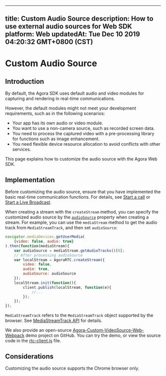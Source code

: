 
---
title: Custom Audio Source
description: How to use external audio sources for Web SDK
platform: Web
updatedAt: Tue Dec 10 2019 04:20:32 GMT+0800 (CST)
---
# Custom Audio Source
## Introduction

By default, the Agora SDK uses default audio and video modules for capturing and rendering in real-time communications. 

However, the default modules might not meet your development requirements, such as in the following scenarios:

- Your app has its own audio or video module.
- You want to use a non-camera source, such as recorded screen data.
- You need to process the captured video with a pre-processing library for functions such as image enhancement.
- You need flexible device resource allocation to avoid conflicts with other services.

This page explains how to customize the audio source with the Agora Web SDK.

## Implementation

Before customizing the audio source, ensure that you have implemented the basic real-time communication functions. For details, see [Start a call](../../en/Voice/start_call_web.md) or [Start a Live Broadcast](../../en/Voice/start_live_web.md).

When creating a stream with the `createStream` method, you can specify the customized audio source by the [`audioSource`](https://docs.agora.io/en/Voice/API%20Reference/web/interfaces/agorartc.streamspec.html#audiosource) property when creating a stream.
For example, you can use the `mediaStream` method to get the audio track from `MediaStreamTrack`, and then set `audioSource`:

```javascript
navigator.mediaDevices.getUserMedia(
    {video: false, audio: true}
).then(function(mediaStream){
    var audioSource = mediaStream.getAudioTracks()[0];
    // After processing audioSource
    var localStream = AgoraRTC.createStream({
        video: false,
        audio: true,
        audioSource: audioSource
    });
    localStream.init(function(){
        client.publish(localStream, function(e){
            //...
        });
    });
});
```

<div class="alert info"><code>MediaStreamTrack</code> refers to the <code>MediaStreamTrack</code> object supported by the browser. See <a href="https://developer.mozilla.org/en-US/docs/Web/API/MediaStreamTrack">MediaStreamTrack API</a> for details.</div>

We also provide an open-source [Agora-Custom-VideoSource-Web-Webpack](https://github.com/AgoraIO/Advanced-Video/tree/master/Custom-Media-Device/Agora-Custom-VideoSource-Web-Webpack) demo project on GitHub. You can try the demo, or view the source code in the [rtc-client.js](https://github.com/AgoraIO/Advanced-Video/blob/master/Custom-Media-Device/Agora-Custom-VideoSource-Web-Webpack/src/rtc-client.js) file.

## Considerations

Customizing the audio source supports the Chrome browser only.

